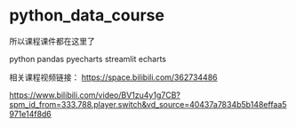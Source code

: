 # python_data_course

所以课程课件都在这里了

python pandas pyecharts  streamlit echarts

相关课程视频链接：
https://space.bilibili.com/362734486

https://www.bilibili.com/video/BV1zu4y1g7CB?spm_id_from=333.788.player.switch&vd_source=40437a7834b5b148effaa5971e14f8d6